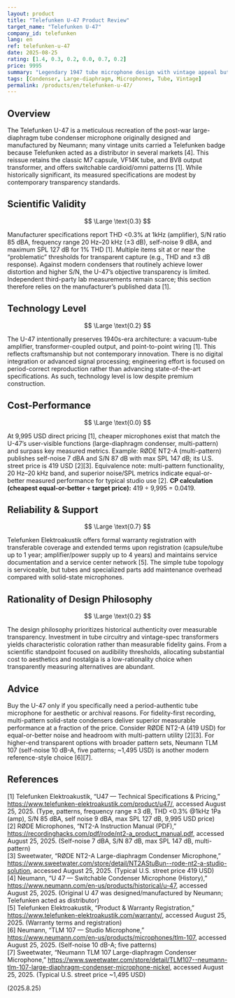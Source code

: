```yaml
---
layout: product
title: "Telefunken U-47 Product Review"
target_name: "Telefunken U-47"
company_id: telefunken
lang: en
ref: telefunken-u-47
date: 2025-08-25
rating: [1.4, 0.3, 0.2, 0.0, 0.7, 0.2]
price: 9995
summary: "Legendary 1947 tube microphone design with vintage appeal but problematic measured performance by modern standards"
tags: [Condenser, Large-diaphragm, Microphones, Tube, Vintage]
permalink: /products/en/telefunken-u-47/
---
```

## Overview

The Telefunken U-47 is a meticulous recreation of the post-war large-diaphragm tube condenser microphone originally designed and manufactured by Neumann; many vintage units carried a Telefunken badge because Telefunken acted as a distributor in several markets [4]. This reissue retains the classic M7 capsule, VF14K tube, and BV8 output transformer, and offers switchable cardioid/omni patterns [1]. While historically significant, its measured specifications are modest by contemporary transparency standards.

## Scientific Validity

$$ \Large \text{0.3} $$

Manufacturer specifications report THD <0.3% at 1kHz (amplifier), S/N ratio 85 dBA, frequency range 20 Hz–20 kHz (±3 dB), self-noise 9 dBA, and maximum SPL 127 dB for 1% THD [1]. Multiple items sit at or near the “problematic” thresholds for transparent capture (e.g., THD and ±3 dB response). Against modern condensers that routinely achieve lower distortion and higher S/N, the U-47’s objective transparency is limited. Independent third-party lab measurements remain scarce; this section therefore relies on the manufacturer’s published data [1].

## Technology Level

$$ \Large \text{0.2} $$

The U-47 intentionally preserves 1940s-era architecture: a vacuum-tube amplifier, transformer-coupled output, and point-to-point wiring [1]. This reflects craftsmanship but not contemporary innovation. There is no digital integration or advanced signal processing; engineering effort is focused on period-correct reproduction rather than advancing state-of-the-art specifications. As such, technology level is low despite premium construction.

## Cost-Performance

$$ \Large \text{0.0} $$

At 9,995 USD direct pricing [1], cheaper microphones exist that match the U-47’s user-visible functions (large-diaphragm condenser, multi-pattern) and surpass key measured metrics. Example: RØDE NT2-A (multi-pattern) publishes self-noise 7 dBA and S/N 87 dB with max SPL 147 dB; its U.S. street price is 419 USD [2][3]. Equivalence note: multi-pattern functionality, 20 Hz–20 kHz band, and superior noise/SPL metrics indicate equal-or-better measured performance for typical studio use [2]. **CP calculation (cheapest equal-or-better ÷ target price):** 419 ÷ 9,995 = 0.0419.

## Reliability & Support

$$ \Large \text{0.7} $$

Telefunken Elektroakustik offers formal warranty registration with transferable coverage and extended terms upon registration (capsule/tube up to 1 year; amplifier/power supply up to 4 years) and maintains service documentation and a service center network [5]. The simple tube topology is serviceable, but tubes and specialized parts add maintenance overhead compared with solid-state microphones.

## Rationality of Design Philosophy

$$ \Large \text{0.2} $$

The design philosophy prioritizes historical authenticity over measurable transparency. Investment in tube circuitry and vintage-spec transformers yields characteristic coloration rather than measurable fidelity gains. From a scientific standpoint focused on audibility thresholds, allocating substantial cost to aesthetics and nostalgia is a low-rationality choice when transparently measuring alternatives are abundant.

## Advice

Buy the U-47 only if you specifically need a period-authentic tube microphone for aesthetic or archival reasons. For fidelity-first recording, multi-pattern solid-state condensers deliver superior measurable performance at a fraction of the price. Consider RØDE NT2-A (419 USD) for equal-or-better noise and headroom with multi-pattern utility [2][3]. For higher-end transparent options with broader pattern sets, Neumann TLM 107 (self-noise 10 dB-A, five patterns; ~1,495 USD) is another modern reference-style choice [6][7].

## References

[1] Telefunken Elektroakustik, “U47 — Technical Specifications & Pricing,” https://www.telefunken-elektroakustik.com/product/u47/, accessed August 25, 2025. (Type, patterns, frequency range ±3 dB, THD <0.3% @1kHz 1Pa (amp), S/N 85 dBA, self noise 9 dBA, max SPL 127 dB, 9,995 USD price)  
[2] RØDE Microphones, “NT2-A Instruction Manual (PDF),” https://recordinghacks.com/pdf/rode/nt2-a_product_manual.pdf, accessed August 25, 2025. (Self-noise 7 dBA, S/N 87 dB, max SPL 147 dB, multi-pattern)  
[3] Sweetwater, “RØDE NT2-A Large-diaphragm Condenser Microphone,” https://www.sweetwater.com/store/detail/NT2AStuBun--rode-nt2-a-studio-solution, accessed August 25, 2025. (Typical U.S. street price 419 USD)  
[4] Neumann, “U 47 — Switchable Condenser Microphone (History),” https://www.neumann.com/en-us/products/historical/u-47, accessed August 25, 2025. (Original U 47 was designed/manufactured by Neumann; Telefunken acted as distributor)  
[5] Telefunken Elektroakustik, “Product & Warranty Registration,” https://www.telefunken-elektroakustik.com/warranty/, accessed August 25, 2025. (Warranty terms and registration)  
[6] Neumann, “TLM 107 — Studio Microphone,” https://www.neumann.com/en-us/products/microphones/tlm-107, accessed August 25, 2025. (Self-noise 10 dB-A; five patterns)  
[7] Sweetwater, “Neumann TLM 107 Large-diaphragm Condenser Microphone,” https://www.sweetwater.com/store/detail/TLM107--neumann-tlm-107-large-diaphragm-condenser-microphone-nickel, accessed August 25, 2025. (Typical U.S. street price ~1,495 USD)

(2025.8.25)


